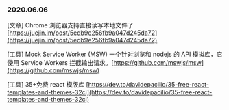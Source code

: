 ### 2020.06.06

[文章] Chrome 浏览器支持直接读写本地文件了 [https://juejin.im/post/5edb9e256fb9a047d245da72](https://juejin.im/post/5edb9e256fb9a047d245da72)

[工具] Mock Service Worker (MSW) 一个针对浏览和 nodejs 的 API 模拟库，它使用 Service Workers 拦截输出请求。[https://github.com/mswjs/msw](https://github.com/mswjs/msw)

[工具] 35+免费 react 模版库 [https://dev.to/davidepacilio/35-free-react-templates-and-themes-32ci](https://dev.to/davidepacilio/35-free-react-templates-and-themes-32ci)
